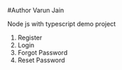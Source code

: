 #Author
Varun Jain

Node js with typescript demo project

1. Register
2. Login
3. Forgot Password
4. Reset Password

